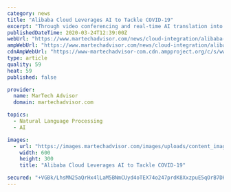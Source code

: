 ```yaml
---
category: news
title: "Alibaba Cloud Leverages AI to Tackle COVID-19"
excerpt: "Through video conferencing and real-time AI translation into 11 languages (Arabic, Bahasa, Chinese, English, French, Japanese, Russian, Spanish, Thai, Turkish, and Vietnamese), Alibaba Cloud aims to build a virtual community, inviting Chinese doctors to share their experiences and answer questions from global peers. From Alibaba DAMO Academy ..."
publishedDateTime: 2020-03-24T12:39:00Z
webUrl: "https://www.martechadvisor.com/news/cloud-integration/alibaba-cloud-leverages-ai-to-tackle-covid19/"
ampWebUrl: "https://www.martechadvisor.com/news/cloud-integration/alibaba-cloud-leverages-ai-to-tackle-covid19/"
cdnAmpWebUrl: "https://www-martechadvisor-com.cdn.ampproject.org/c/s/www.martechadvisor.com/news/cloud-integration/alibaba-cloud-leverages-ai-to-tackle-covid19/"
type: article
quality: 59
heat: 59
published: false

provider:
  name: MarTech Advisor
  domain: martechadvisor.com

topics:
  - Natural Language Processing
  - AI

images:
  - url: "https://images.martechadvisor.com/images/uploads/content_images/alibaba_cloud_leverages_ai_to_tackle_covid19_5e79e9e0e8835.jpg"
    width: 600
    height: 300
    title: "Alibaba Cloud Leverages AI to Tackle COVID-19"

secured: "+VGBk/LhsMN25aQrHx4lLaM5BNmCUyd4oTEX74o247prdK8XxzpuE5qOrB7DKjZcA3+/Hj3aSZUsIAcwGhSI99ChY1WOv54H2u6o2UndmoSwZDLPWtr6hptGdQUsYn6g+/l3lc5T72APxtESkm1tlfWHzOH4yVAb1+LjBR3yme0OvlQLFVfk2Tz3nKTL6qEFUjkhz1u9OTVb9VZAp2Hm20DfPpCl+rm7v7s/RTDN1S9Ykpc0qxa0XN5sm6nTEFlMp/OC0kEPS3yvbeDzfwHh9zP0VUmNxLfz9A6grKpVU0yl4lQXNJsWsgnAycfsX4hZOCADTKXamiZlhy5hQzueISDWNrOATe7+2+AUCqq359xkKhFFGJDcjpHyl5VNBe0IQ5arv3v9XZjiD/nxftIkE6uC2Xh48x9vNiI4lcUXJ+vU8PyHFGKUTPZ4ebAFIz9+Xo4zyvcWfIzcH3KaYP51LUlQhVpizWH/9pLEzgttQ2w=;4lfetS562gnvmyMKdDBLXw=="
---
```


